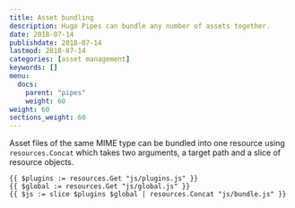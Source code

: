 ```yaml
---
title: Asset bundling
description: Hugo Pipes can bundle any number of assets together.
date: 2018-07-14
publishdate: 2018-07-14
lastmod: 2018-07-14
categories: [asset management]
keywords: []
menu:
  docs:
    parent: "pipes"
    weight: 60
weight: 60
sections_weight: 60
---
```


Asset files of the same MIME type can be bundled into one resource using `resources.Concat` which takes two arguments, a target path and a slice of resource objects.

```go-html-template
{{ $plugins := resources.Get "js/plugins.js" }}
{{ $global := resources.Get "js/global.js" }}
{{ $js := slice $plugins $global | resources.Concat "js/bundle.js" }}
```
